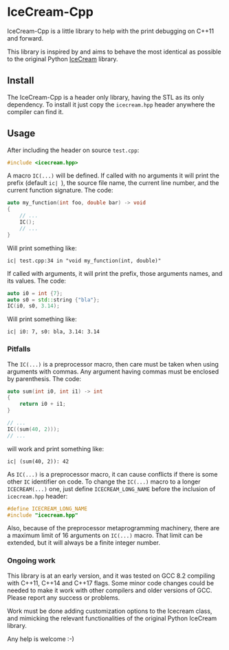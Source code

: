 # IceCream-Cpp

IceCream-Cpp is a little library to help with the print debugging on C++11 and forward.

This library is inspired by and aims to behave the most identical as possible to the
original Python [IceCream](https://github.com/gruns/icecream) library.

## Install

The IceCream-Cpp is a header only library, having the STL as its only dependency. To
install it just copy the `icecream.hpp` header anywhere the compiler can find it.

## Usage

After including the header on source `test.cpp`:

```C++
#include <icecream.hpp>
```

A macro `IC(...)` will be defined. If called with no arguments it will print the prefix
(default `ic| `), the source file name, the current line number, and the current function
signature. The code:

```C++
auto my_function(int foo, double bar) -> void
{
    // ...
    IC();
    // ...
}
```

Will print something like:

    ic| test.cpp:34 in "void my_function(int, double)"

If called with arguments, it will print the prefix, those arguments names, and its values.
The code:

```C++
auto i0 = int {7};
auto s0 = std::string {"bla"};
IC(i0, s0, 3.14);
```

Will print something like:

    ic| i0: 7, s0: bla, 3.14: 3.14

### Pitfalls

The `IC(...)` is a preprocessor macro, then care must be taken when using arguments with
commas. Any argument having commas must be enclosed by parenthesis. The code:

```C++
auto sum(int i0, int i1) -> int
{
    return i0 + i1;
}

// ...
IC((sum(40, 2)));
// ...
```

will work and print something like:

    ic| (sum(40, 2)): 42

As `IC(...)` is a preprocessor macro, it can cause conflicts if there is some other `IC`
identifier on code. To change the `IC(...)` macro to a longer `ICECREAM(...)` one, just
define `ICECREAM_LONG_NAME` before the inclusion of `icecream.hpp` header:

```C++
#define ICECREAM_LONG_NAME
#include "icecream.hpp"
```

Also, because of the preprocessor metaprogramming machinery, there are a maximum limit of
16 arguments on `IC(...)` macro. That limit can be extended, but it will always be a
finite integer number.

### Ongoing work

This library is at an early version, and it was tested on GCC 8.2 compiling
with C++11, C++14 and C++17 flags. Some minor code changes could be needed to make it work with other
compilers and older versions of GCC. Please report any success or problems.

Work must be done adding customization options to the Icecream class, and mimicking the
relevant functionalities of the original Python IceCream library.

Any help is welcome :-)
